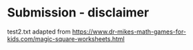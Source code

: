 # Submission - disclaimer
test2.txt adapted from https://www.dr-mikes-math-games-for-kids.com/magic-square-worksheets.html